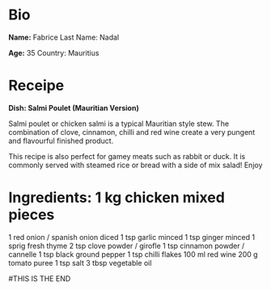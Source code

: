 # Bio
**Name:** Fabrice Last Name: Nadal

**Age:** 35 Country: Mauritius

# **Receipe**

**Dish: Salmi Poulet (Mauritian Version)**

Salmi poulet or chicken salmi is a typical Mauritian style stew. The combination of clove, cinnamon, chilli and red wine create a very pungent and flavourful finished product.

This recipe is also perfect for gamey meats such as rabbit or duck. It is commonly served with steamed rice or bread with a side of mix salad! Enjoy

# **Ingredients: 1 kg chicken mixed pieces**

  1 red onion / spanish onion diced
  1 tsp garlic minced
  1 tsp ginger minced
  1 sprig fresh thyme
  2 tsp clove powder / girofle
  1  tsp cinnamon powder / cannelle
  1 tsp black ground pepper
  1 tsp chilli flakes
  100 ml red wine
  200 g tomato puree
  1 tsp salt
  3 tbsp vegetable oil

#THIS IS THE END
